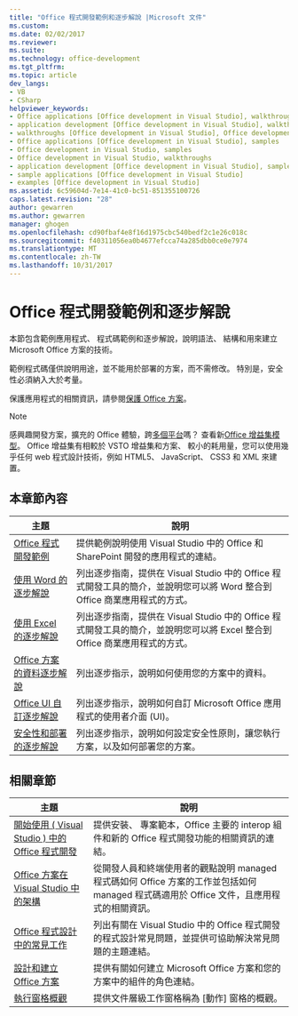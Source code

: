 ```yaml
---
title: "Office 程式開發範例和逐步解說 |Microsoft 文件"
ms.custom: 
ms.date: 02/02/2017
ms.reviewer: 
ms.suite: 
ms.technology: office-development
ms.tgt_pltfrm: 
ms.topic: article
dev_langs:
- VB
- CSharp
helpviewer_keywords:
- Office applications [Office development in Visual Studio], walkthroughs
- application development [Office development in Visual Studio], walkthroughs
- walkthroughs [Office development in Visual Studio], Office development
- Office applications [Office development in Visual Studio], samples
- Office development in Visual Studio, samples
- Office development in Visual Studio, walkthroughs
- application development [Office development in Visual Studio], samples
- sample applications [Office development in Visual Studio]
- examples [Office development in Visual Studio]
ms.assetid: 6c59604d-7e14-41c0-bc51-851355100726
caps.latest.revision: "28"
author: gewarren
ms.author: gewarren
manager: ghogen
ms.openlocfilehash: cd90fbaf4e8f16d1975cbc540bedf2c1e26c018c
ms.sourcegitcommit: f40311056ea0b4677efcca74a285dbb0ce0e7974
ms.translationtype: MT
ms.contentlocale: zh-TW
ms.lasthandoff: 10/31/2017
---
```

# <a name="office-development-samples-and-walkthroughs"></a>Office 程式開發範例和逐步解說
  本節包含範例應用程式、 程式碼範例和逐步解說，說明語法、 結構和用來建立 Microsoft Office 方案的技術。  
  
 範例程式碼僅供說明用途，並不能用於部署的方案，而不需修改。 特別是，安全性必須納入大於考量。  
  
 保護應用程式的相關資訊，請參閱[保護 Office 方案](../vsto/securing-office-solutions.md)。  
  
> [!NOTE]  
>  感興趣開發方案，擴充的 Office 體驗，跨[多個平台](https://dev.office.com/add-in-availability)嗎？ 查看新[Office 增益集模型](https://dev.office.com/docs/add-ins/overview/office-add-ins)。 Office 增益集有相較於 VSTO 增益集和方案、 較小的耗用量，您可以使用幾乎任何 web 程式設計技術，例如 HTML5、 JavaScript、 CSS3 和 XML 來建置。  
  
## <a name="in-this-section"></a>本章節內容  
  
|主題|說明|  
|-----------|-----------------|  
|[Office 程式開發範例](../vsto/office-development-samples.md)|提供範例說明使用 Visual Studio 中的 Office 和 SharePoint 開發的應用程式的連結。|  
|[使用 Word 的逐步解說](../vsto/walkthroughs-using-word.md)|列出逐步指南，提供在 Visual Studio 中的 Office 程式開發工具的簡介，並說明您可以將 Word 整合到 Office 商業應用程式的方式。|  
|[使用 Excel 的逐步解說](../vsto/walkthroughs-using-excel.md)|列出逐步指南，提供在 Visual Studio 中的 Office 程式開發工具的簡介，並說明您可以將 Excel 整合到 Office 商業應用程式的方式。|  
|[Office 方案的資料逐步解說](../vsto/data-in-office-solutions-walkthroughs.md)|列出逐步指示，說明如何使用您的方案中的資料。|  
|[Office UI 自訂逐步解說](../vsto/office-ui-customization-walkthroughs.md)|列出逐步指示，說明如何自訂 Microsoft Office 應用程式的使用者介面 (UI)。|  
|[安全性和部署的逐步解說](../vsto/security-and-deployment-walkthroughs.md)|列出逐步指示，說明如何設定安全性原則，讓您執行方案，以及如何部署您的方案。|  
  
## <a name="related-sections"></a>相關章節  
  
|主題|說明|  
|-----------|-----------------|  
|[開始使用 &#40; Visual Studio &#41; 中的 Office 程式開發](../vsto/getting-started-office-development-in-visual-studio.md)|提供安裝、 專案範本，Office 主要的 interop 組件和新的 Office 程式開發功能的相關資訊的連結。|  
|[Office 方案在 Visual Studio 中的架構](../vsto/architecture-of-office-solutions-in-visual-studio.md)|從開發人員和終端使用者的觀點說明 managed 程式碼如何 Office 方案的工作並包括如何 managed 程式碼適用於 Office 文件，且應用程式的相關資訊。|  
|[Office 程式設計中的常見工作](../vsto/common-tasks-in-office-programming.md)|列出有關在 Visual Studio 中的 Office 程式開發的程式設計常見問題，並提供可協助解決常見問題的主題連結。|  
|[設計和建立 Office 方案](../vsto/designing-and-creating-office-solutions.md)|提供有關如何建立 Microsoft Office 方案和您的方案中的組件的角色連結。|  
|[執行窗格概觀](../vsto/actions-pane-overview.md)|提供文件層級工作窗格稱為 [動作] 窗格的概觀。|  
  
  